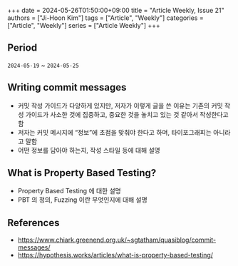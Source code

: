 +++
date = 2024-05-26T01:50:00+09:00
title = "Article Weekly, Issue 21"
authors = ["Ji-Hoon Kim"]
tags = ["Article", "Weekly"]
categories = ["Article", "Weekly"]
series = ["Article Weekly"]
+++

## Period

`2024-05-19` ~ `2024-05-25`

## Writing commit messages

- 커밋 작성 가이드가 다양하게 있지만, 저자가 이렇게 글을 쓴 이유는 기존의 커밋 작성 가이드가 사소한 것에 집중하고, 중요한 것을 놓치고 있는 것 같아서 작성한다고 함
- 저자는 커밋 메시지에 “정보”에 초점을 맞춰야 한다고 하며, 타이포그래피는 아니라고 말함
- 어떤 정보를 담아야 하는지, 작성 스타일 등에 대해 설명

## What is Property Based Testing?

- Property Based Testing 에 대한 설명
- PBT 의 정의, Fuzzing 이란 무엇인지에 대해 설명

## References

- https://www.chiark.greenend.org.uk/~sgtatham/quasiblog/commit-messages/
- https://hypothesis.works/articles/what-is-property-based-testing/
